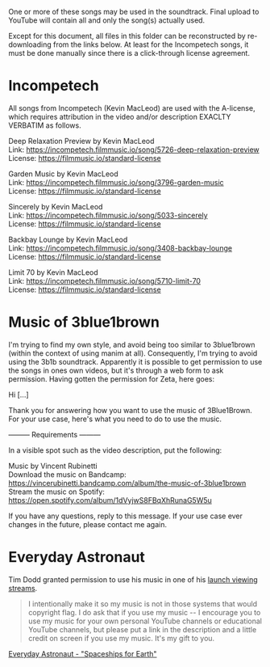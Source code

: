 One or more of these songs may be used in the soundtrack. Final
upload to YouTube will contain all and only the song(s) actually used.

Except for this document, all files in this folder can be reconstructed
by re-downloading from the links below. At least for the Incompetech
songs, it must be done manually since there is a click-through license
agreement.

# Incompetech
All songs from Incompetech (Kevin MacLeod) are used with the A-license,
which requires attribution in the video and/or description EXACLTY
VERBATIM as follows.

Deep Relaxation Preview by Kevin MacLeod<br/>
Link: https://incompetech.filmmusic.io/song/5726-deep-relaxation-preview<br/>
License: https://filmmusic.io/standard-license<br/>

Garden Music by Kevin MacLeod<br/>
Link: https://incompetech.filmmusic.io/song/3796-garden-music<br/>
License: https://filmmusic.io/standard-license<br/>

Sincerely by Kevin MacLeod<br/>
Link: https://incompetech.filmmusic.io/song/5033-sincerely<br/>
License: https://filmmusic.io/standard-license<br/>

Backbay Lounge by Kevin MacLeod<br/>
Link: https://incompetech.filmmusic.io/song/3408-backbay-lounge<br/>
License: https://filmmusic.io/standard-license<br/>

Limit 70 by Kevin MacLeod<br/>
Link: https://incompetech.filmmusic.io/song/5710-limit-70<br/>
License: https://filmmusic.io/standard-license<br/>

# Music of 3blue1brown

I'm trying to find my own style, and avoid being too similar to 
3blue1brown (within the context of using manim at all). Consequently,
I'm trying to avoid using the 3b1b soundtrack. Apparently it is
possible to get permission to use the songs in ones own videos, but
it's through a web form to ask permission. Having gotten the permission
for Zeta, here goes:

Hi [...]

Thank you for answering how you want to use the music of 3Blue1Brown.
For your use case, here's what you need to do to use the music.

———  Requirements  ———

In a visible spot such as the video description, put the following:

Music by Vincent Rubinetti<br/>
Download the music on Bandcamp:<br/>
https://vincerubinetti.bandcamp.com/album/the-music-of-3blue1brown<br/>
Stream the music on Spotify:<br/>
https://open.spotify.com/album/1dVyjwS8FBqXhRunaG5W5u

If you have any questions, reply to this message. If your use case ever
changes in the future, please contact me again.

# Everyday Astronaut
Tim Dodd granted permission to use his music in one of his
[launch viewing streams](https://youtu.be/0Hli4dy4FBY?t=6145). 

> I intentionally make it so my music is not in those systems that would
> copyright flag. I do ask that if you use my music -- I encourage you to
> use my music for your own personal YouTube channels or educational
> YouTube channels, but please put a link in the description and a
> little credit on screen if you use my music. It's my gift to you.

[Everyday Astronaut - "Spaceships for Earth"](https://www.youtube.com/watch?v=7gfHZz-w0E4)

